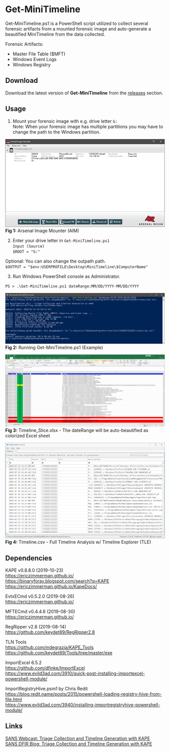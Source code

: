 # Get-MiniTimeline
Get-MiniTimeline.ps1 is a PowerShell script utilized to collect several forensic artifacts from a mounted forensic image and auto-generate a beautified MiniTimeline from the data collected.

Forensic Artifacts:  
* Master File Table ($MFT)  
* Windows Event Logs  
* Windows Registry  

## Download
Download the latest version of **Get-MiniTimeline** from the [releases](https://github.com/evild3ad/Get-MiniTimeline/releases) section.

## Usage
1. Mount your forensic image with e.g. drive letter `G:`  
Note: When your forensic image has multiple partitions you may have to change the path to the Windows partition.   

![Arsenal Image Mounter](https://github.com/evild3ad/Get-MiniTimeline/blob/master/Screenshots/AIM.png)
**Fig 1:** Arsenal Image Mounter (AIM) 

2. Enter your drive letter in `Get-MiniTimeline.ps1`  
`Input (Source)`  
`$ROOT = "G:"`  
  
  Optional: You can also change the outpath path.  
  `$OUTPUT = "$env:USERPROFILE\Desktop\MiniTimeline\$ComputerName"`

3. Run Windows PowerShell console as Administrator.  

```
PS > .\Get-MiniTimeline.ps1 dateRange:MM/DD/YYYY-MM/DD/YYYY  
```

![PowerShell](https://github.com/evild3ad/Get-MiniTimeline/blob/master/Screenshots/PowerShell.png)
**Fig 2:** Running Get-MiniTimeline.ps1 (Example)

![Colorized Excel](https://github.com/evild3ad/Get-MiniTimeline/blob/master/Screenshots/Colorized-Excel.png)
**Fig 3:** Timeline_Slice.xlsx - The dateRange will be auto-beautified as colorized Excel sheet

![Timeline Explorer](https://github.com/evild3ad/Get-MiniTimeline/blob/master/Screenshots/TLE.png)
**Fig 4:** Timeline.csv - Full Timeline Analysis w/ Timeline Explorer (TLE)

## Dependencies
KAPE v0.8.8.0 (2019-10-23)  
https://ericzimmerman.github.io/  
https://binaryforay.blogspot.com/search?q=KAPE  
https://ericzimmerman.github.io/KapeDocs/  

EvtxECmd v0.5.2.0 (2019-08-26)  
https://ericzimmerman.github.io/  

MFTECmd v0.4.4.6 (2019-08-30)   
https://ericzimmerman.github.io/    

RegRipper v2.8 (2019-08-14)   
https://github.com/keydet89/RegRipper2.8  

TLN Tools   
https://github.com/mdegrazia/KAPE_Tools   
https://github.com/keydet89/Tools/tree/master/exe   

ImportExcel 6.5.2   
https://github.com/dfinke/ImportExcel  
https://www.evild3ad.com/3910/quick-post-installing-importexcel-powershell-module/

ImportRegistryHive.psm1 by Chris Redit   
https://blog.redit.name/posts/2015/powershell-loading-registry-hive-from-file.html  
https://www.evild3ad.com/3940/installing-importregistryhive-powershell-module/  

## Links
[SANS Webcast: Triage Collection and Timeline Generation with KAPE](https://www.youtube.com/watch?v=iYyWZSNBNcw)  
[SANS DFIR Blog: Triage Collection and Timeline Generation with KAPE](https://digital-forensics.sans.org/blog/2019/08/22/triage-collection-and-timeline-generation-with-kape)  